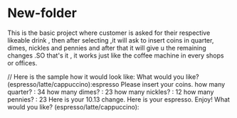 # New-folder
This is the basic project where customer is asked for their respective likeable drink ,
then after selecting ,it will ask to insert coins in quarter, dimes, nickles and pennies and after that it will give u the remaining changes .SO that's it , 
it works just like the coffee machine in every shops or offices.

// Here is the sample how it would look like:
What would you like? (espresso/latte/cappuccino):espresso
Please insert your coins.
how many quarter? : 34
how many dimes? : 23
how many nickles? : 12
how many pennies? : 23
Here is your 10.13 change.
Here is your espresso. Enjoy!
What would you like? (espresso/latte/cappuccino):
